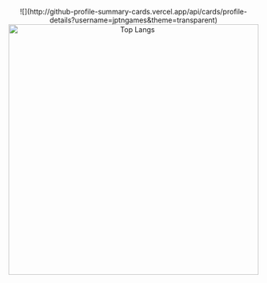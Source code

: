 
</p>
<p align="center">
  <!-- GitHub Stats -->
  ![](http://github-profile-summary-cards.vercel.app/api/cards/profile-details?username=jptngames&theme=transparent)
  <img alt="Top Langs" width="500px" src="https://github-readme-stats.vercel.app/api/top-langs/?username=jptngames&layout=compact&theme=transparent&text_color=878787&title_color=3176cc&icon_color=878787&border_color=878787&border_radius=5&cache_seconds=1800"/>
</p>
